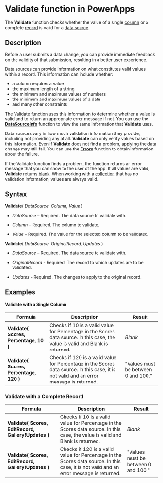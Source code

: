 <properties
	pageTitle="PowerApps: Validate function"
	description="Reference information for the Validate function in PowerApps, including syntax and examples"
	services=""
	suite="powerapps"
	documentationCenter="na"
	authors="gregli-msft"
	manager="dwrede"
	editor=""
	tags=""/>

<tags
   ms.service="powerapps"
   ms.devlang="na"
   ms.topic="article"
   ms.tgt_pltfrm="na"
   ms.workload="na"
   ms.date="11/01/2015"
   ms.author="gregli"/>

# Validate function in PowerApps #

The **Validate** function checks whether the value of a single [column](working-with-tables.md) or a complete [record](working-with-tables.md) is valid for a [data source](working-with-data-sources.md).  

## Description ##

Before a user submits a data change, you can provide immediate feedback on the validity of that submission, resulting in a better user experience.

Data sources can provide information on what constitutes valid values within a record.  This information can include whether:
- a column requires a value
- the maximum length of a string
- the minimum and maximum values of numbers 
- the minimum and maximum values of a date
- and many other constraints  
 
The Validate function uses this information to determine whether a value is valid and to return an appropriate error message if not. You can use the **[DataSourceInfo](function-datasourceinfo.md)** function to view the same information that **Validate** uses. 

Data sources vary in how much validation information they provide, including not providing any at all.  **Validate** can only verify values based on this information.  Even if  **Validate** does not find a problem, applying the data change may still fail. You can use the **[Errors](function-errors.md)** function to obtain information about the failure.

If the Validate function finds a problem, the function returns an error message that you can show to the user of the app.  If all values are valid, **Validate** returns [blank](file-name.md).  When working with a [collection](working-with-data-sources.md) that has no validation information, values are always valid.

## Syntax ##

**Validate**( *DataSource*, *Column*, *Value* )

- *DataSource* – Required. The data source to validate with.

- *Column* – Required. The column to validate.

- *Value* – Required. The value for the selected column to be validated.

**Validate**( *DataSource*, *OriginalRecord*, *Updates* )

 - *DataSource* – Required. The data source to validate with.

- *OriginalRecord* - Required.  The record to which updates are to be validated.

- *Updates* - Required.  The changes to apply to the original record.


## Examples ##

#### Validate with a Single Column ###
| Formula                                 | Description                                                                                                                                           | Result              |
|-----------------------------------------|-------------------------------------------------------------------------------------------------------------------------------------------------------|---------------------|
| **Validate( Scores, Percentage, 10 )** | Checks if 10 is a valid value for Percentage in the Scores data source.  In this case, the value is valid and Blank is returned. | *Blank* |
| **Validate( Scores, Percentage, 120 )** | Checks if 120 is a valid value for Percentage in the Scores data source.  In this case, it is not valid and an error message is returned.| "Values must be between 0 and 100."  |

### Validate with a Complete Record ###
| Formula                                 | Description                                                                                                                                           | Result              |
|-----------------------------------------|-------------------------------------------------------------------------------------------------------------------------------------------------------|---------------------|
| **Validate( Scores, EditRecord, Gallery!Updates )** | Checks if 10 is a valid value for Percentage in the Scores data source.  In this case, the value is valid and Blank is returned. | *Blank* |
| **Validate( Scores, EditRecord, Gallery!Updates )** | Checks if 120 is a valid value for Percentage in the Scores data source.  In this case, it is not valid and an error message is returned.| "Values must be between 0 and 100."  |


